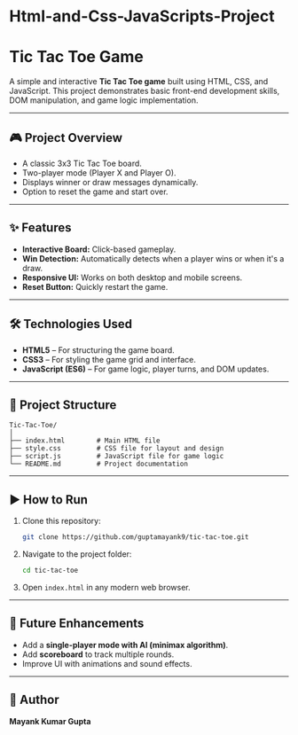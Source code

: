 # Html-and-Css-JavaScripts-Project

# Tic Tac Toe Game

A simple and interactive **Tic Tac Toe game** built using HTML, CSS, and JavaScript. This project demonstrates basic front-end development skills, DOM manipulation, and game logic implementation.

---

## 🎮 Project Overview
- A classic 3x3 Tic Tac Toe board.
- Two-player mode (Player X and Player O).
- Displays winner or draw messages dynamically.
- Option to reset the game and start over.

---

## ✨ Features
- **Interactive Board:** Click-based gameplay.
- **Win Detection:** Automatically detects when a player wins or when it's a draw.
- **Responsive UI:** Works on both desktop and mobile screens.
- **Reset Button:** Quickly restart the game.

---

## 🛠 Technologies Used
- **HTML5** – For structuring the game board.
- **CSS3** – For styling the game grid and interface.
- **JavaScript (ES6)** – For game logic, player turns, and DOM updates.

---

## 📂 Project Structure
```
Tic-Tac-Toe/
│
├── index.html        # Main HTML file
├── style.css         # CSS file for layout and design
├── script.js         # JavaScript file for game logic
└── README.md         # Project documentation
```

---

## ▶ How to Run
1. Clone this repository:
   ```bash
   git clone https://github.com/guptamayank9/tic-tac-toe.git
   ```
2. Navigate to the project folder:
   ```bash
   cd tic-tac-toe
   ```
3. Open `index.html` in any modern web browser.

---

## 🚀 Future Enhancements
- Add a **single-player mode with AI (minimax algorithm)**.
- Add **scoreboard** to track multiple rounds.
- Improve UI with animations and sound effects.

---

## 📌 Author
**Mayank Kumar Gupta**
